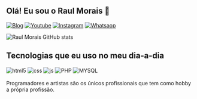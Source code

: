## Olá! Eu sou o Raul Morais  🙋‍

[![Blog](https://img.shields.io/website?label=Rlfilmes.online&style=for-the-badge&url=https://rlfilmes.online/)](https://rlfilmes.online)
[![Youtube](https://img.shields.io/badge/YouTube-FF0000?style=for-the-badge&logo=youtube&logoColor=white)](https://youtube.com/c/sujeitoprogramador)
[![Instagram](https://img.shields.io/badge/Instagram-E4405F?style=for-the-badge&logo=instagram&logoColor=white)](https://www.instagram.com/raullizandra)
[![Whatsaop](https://img.shields.io/badge/WhatsApp-25D366?style=for-the-badge&logo=whatsapp&logoColor=white)](https://www.instagram.com/raullizandra)

![Raul Morais GitHub stats](https://github-readme-stats.vercel.app/api?username=raulmoraiss47&show_icons=true&theme=onedark)

## Tecnologias que eu uso no meu dia-a-dia

<div style="display: inline_block">
  <img align="center" alt="html5" src="https://img.shields.io/badge/HTML5-E34F26?style=for-the-badge&logo=html5&logoColor=white" />
  <img align="center" alt="css" src="https://img.shields.io/badge/CSS3-1572B6?style=for-the-badge&logo=css3&logoColor=white" />
  <img align="center" alt="js" src="https://img.shields.io/badge/JavaScript-F7DF1E?style=for-the-badge&logo=javascript&logoColor=black" />
  <img align="center" alt="PHP" src="https://img.shields.io/badge/PHP-777BB4?style=for-the-badge&logo=php&logoColor=white" />
  <img align="center" alt="MYSQL" src="https://img.shields.io/badge/mysql-4479A1.svg?style=for-the-badge&logo=mysql&logoColor=white" />
  
</div><br/>
Programadores e artistas são os únicos profissionais que tem como hobby a própria profissão.
